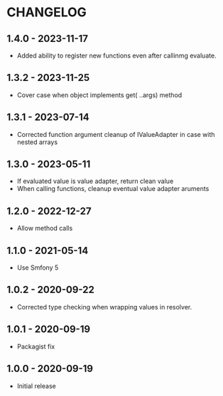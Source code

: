# CHANGELOG

## 1.4.0 - 2023-11-17

* Added ability to register new functions even after callinmg evaluate.

## 1.3.2 - 2023-11-25

* Cover case when object implements get( ..args) method

## 1.3.1 - 2023-07-14

* Corrected function argument cleanup of IValueAdapter in case with nested arrays

## 1.3.0 - 2023-05-11

* If evaluated value is value adapter, return clean value
* When calling functions, cleanup eventual value adapter aruments

## 1.2.0 - 2022-12-27

* Allow method calls


## 1.1.0 - 2021-05-14

* Use Smfony 5


## 1.0.2 - 2020-09-22

* Corrected type checking when wrapping values in resolver.


## 1.0.1 - 2020-09-19

* Packagist fix


## 1.0.0 - 2020-09-19

* Initial release
